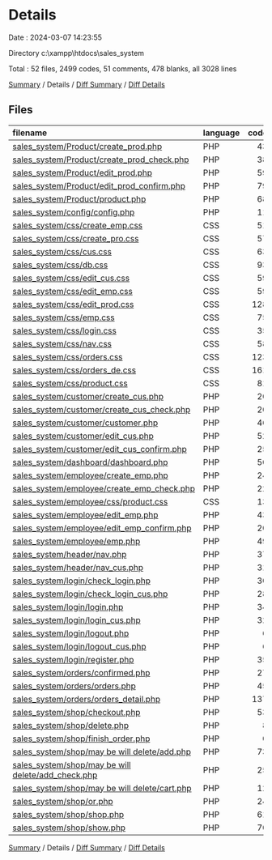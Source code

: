 # Details

Date : 2024-03-07 14:23:55

Directory c:\\xampp\\htdocs\\sales_system

Total : 52 files,  2499 codes, 51 comments, 478 blanks, all 3028 lines

[Summary](results.md) / Details / [Diff Summary](diff.md) / [Diff Details](diff-details.md)

## Files
| filename | language | code | comment | blank | total |
| :--- | :--- | ---: | ---: | ---: | ---: |
| [sales_system/Product/create_prod.php](/sales_system/Product/create_prod.php) | PHP | 43 | 0 | 8 | 51 |
| [sales_system/Product/create_prod_check.php](/sales_system/Product/create_prod_check.php) | PHP | 38 | 0 | 17 | 55 |
| [sales_system/Product/edit_prod.php](/sales_system/Product/edit_prod.php) | PHP | 59 | 0 | 17 | 76 |
| [sales_system/Product/edit_prod_confirm.php](/sales_system/Product/edit_prod_confirm.php) | PHP | 79 | 4 | 13 | 96 |
| [sales_system/Product/product.php](/sales_system/Product/product.php) | PHP | 68 | 0 | 24 | 92 |
| [sales_system/config/config.php](/sales_system/config/config.php) | PHP | 11 | 0 | 12 | 23 |
| [sales_system/css/create_emp.css](/sales_system/css/create_emp.css) | CSS | 51 | 0 | 0 | 51 |
| [sales_system/css/create_pro.css](/sales_system/css/create_pro.css) | CSS | 57 | 1 | 16 | 74 |
| [sales_system/css/cus.css](/sales_system/css/cus.css) | CSS | 63 | 1 | 7 | 71 |
| [sales_system/css/db.css](/sales_system/css/db.css) | CSS | 93 | 2 | 7 | 102 |
| [sales_system/css/edit_cus.css](/sales_system/css/edit_cus.css) | CSS | 59 | 1 | 4 | 64 |
| [sales_system/css/edit_emp.css](/sales_system/css/edit_emp.css) | CSS | 59 | 1 | 4 | 64 |
| [sales_system/css/edit_prod.css](/sales_system/css/edit_prod.css) | CSS | 128 | 1 | 21 | 150 |
| [sales_system/css/emp.css](/sales_system/css/emp.css) | CSS | 75 | 1 | 5 | 81 |
| [sales_system/css/login.css](/sales_system/css/login.css) | CSS | 35 | 1 | 4 | 40 |
| [sales_system/css/nav.css](/sales_system/css/nav.css) | CSS | 58 | 0 | 12 | 70 |
| [sales_system/css/orders.css](/sales_system/css/orders.css) | CSS | 123 | 5 | 13 | 141 |
| [sales_system/css/orders_de.css](/sales_system/css/orders_de.css) | CSS | 161 | 12 | 24 | 197 |
| [sales_system/css/product.css](/sales_system/css/product.css) | CSS | 81 | 1 | 5 | 87 |
| [sales_system/customer/create_cus.php](/sales_system/customer/create_cus.php) | PHP | 20 | 0 | 2 | 22 |
| [sales_system/customer/create_cus_check.php](/sales_system/customer/create_cus_check.php) | PHP | 20 | 0 | 11 | 31 |
| [sales_system/customer/customer.php](/sales_system/customer/customer.php) | PHP | 46 | 0 | 18 | 64 |
| [sales_system/customer/edit_cus.php](/sales_system/customer/edit_cus.php) | PHP | 52 | 0 | 13 | 65 |
| [sales_system/customer/edit_cus_confirm.php](/sales_system/customer/edit_cus_confirm.php) | PHP | 25 | 0 | 8 | 33 |
| [sales_system/dashboard/dashboard.php](/sales_system/dashboard/dashboard.php) | PHP | 50 | 0 | 9 | 59 |
| [sales_system/employee/create_emp.php](/sales_system/employee/create_emp.php) | PHP | 24 | 0 | 5 | 29 |
| [sales_system/employee/create_emp_check.php](/sales_system/employee/create_emp_check.php) | PHP | 22 | 0 | 9 | 31 |
| [sales_system/employee/css/product.css](/sales_system/employee/css/product.css) | CSS | 13 | 0 | 2 | 15 |
| [sales_system/employee/edit_emp.php](/sales_system/employee/edit_emp.php) | PHP | 43 | 0 | 14 | 57 |
| [sales_system/employee/edit_emp_confirm.php](/sales_system/employee/edit_emp_confirm.php) | PHP | 20 | 0 | 5 | 25 |
| [sales_system/employee/emp.php](/sales_system/employee/emp.php) | PHP | 49 | 0 | 21 | 70 |
| [sales_system/header/nav.php](/sales_system/header/nav.php) | PHP | 37 | 0 | 10 | 47 |
| [sales_system/header/nav_cus.php](/sales_system/header/nav_cus.php) | PHP | 31 | 0 | 6 | 37 |
| [sales_system/login/check_login.php](/sales_system/login/check_login.php) | PHP | 30 | 0 | 5 | 35 |
| [sales_system/login/check_login_cus.php](/sales_system/login/check_login_cus.php) | PHP | 28 | 0 | 5 | 33 |
| [sales_system/login/login.php](/sales_system/login/login.php) | PHP | 34 | 0 | 6 | 40 |
| [sales_system/login/login_cus.php](/sales_system/login/login_cus.php) | PHP | 32 | 0 | 5 | 37 |
| [sales_system/login/logout.php](/sales_system/login/logout.php) | PHP | 6 | 0 | 0 | 6 |
| [sales_system/login/logout_cus.php](/sales_system/login/logout_cus.php) | PHP | 6 | 0 | 0 | 6 |
| [sales_system/login/register.php](/sales_system/login/register.php) | PHP | 35 | 0 | 11 | 46 |
| [sales_system/orders/confirmed.php](/sales_system/orders/confirmed.php) | PHP | 27 | 15 | 19 | 61 |
| [sales_system/orders/orders.php](/sales_system/orders/orders.php) | PHP | 45 | 1 | 8 | 54 |
| [sales_system/orders/orders_detail.php](/sales_system/orders/orders_detail.php) | PHP | 137 | 4 | 36 | 177 |
| [sales_system/shop/checkout.php](/sales_system/shop/checkout.php) | PHP | 53 | 0 | 4 | 57 |
| [sales_system/shop/delete.php](/sales_system/shop/delete.php) | PHP | 8 | 0 | 2 | 10 |
| [sales_system/shop/finish_order.php](/sales_system/shop/finish_order.php) | PHP | 0 | 0 | 1 | 1 |
| [sales_system/shop/may be will delete/add.php](/sales_system/shop/may%20be%20will%20delete/add.php) | PHP | 73 | 0 | 7 | 80 |
| [sales_system/shop/may be will delete/add_check.php](/sales_system/shop/may%20be%20will%20delete/add_check.php) | PHP | 25 | 0 | 5 | 30 |
| [sales_system/shop/may be will delete/cart.php](/sales_system/shop/may%20be%20will%20delete/cart.php) | PHP | 12 | 0 | 2 | 14 |
| [sales_system/shop/or.php](/sales_system/shop/or.php) | PHP | 24 | 0 | 6 | 30 |
| [sales_system/shop/shop.php](/sales_system/shop/shop.php) | PHP | 61 | 0 | 5 | 66 |
| [sales_system/shop/show.php](/sales_system/shop/show.php) | PHP | 70 | 0 | 5 | 75 |

[Summary](results.md) / Details / [Diff Summary](diff.md) / [Diff Details](diff-details.md)
